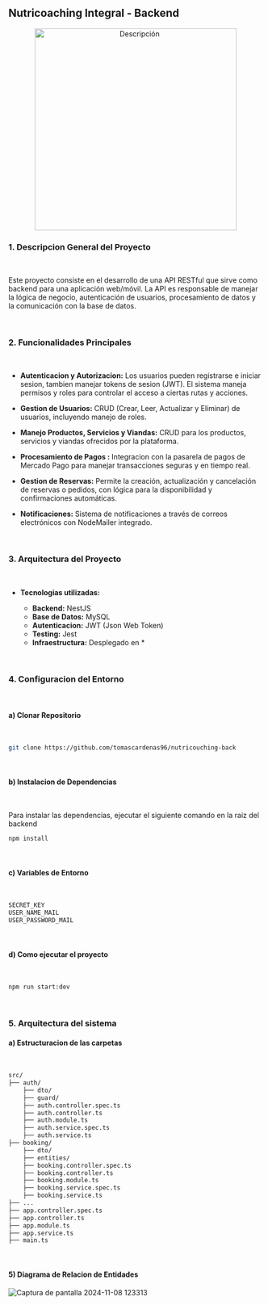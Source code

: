 ## Nutricoaching Integral - Backend

<div align="center">
    <img src="https://github.com/user-attachments/assets/0150c134-b66f-4226-9b80-877699a593a0" alt="Descripción" width="400" />
</div>

### 1. Descripcion General del Proyecto

</br>

Este proyecto consiste en el desarrollo de una API RESTful que sirve como backend para una aplicación web/móvil. La API es responsable de manejar la lógica de negocio, autenticación de usuarios, procesamiento de datos y la comunicación con la base de datos.

</br>

### 2. Funcionalidades Principales

</br>

- **Autenticacion y Autorizacion:** Los usuarios pueden registrarse e iniciar sesion, tambien manejar tokens de sesion (JWT). El sistema maneja permisos y roles para controlar el acceso a ciertas rutas y acciones.

- **Gestion de Usuarios:** CRUD (Crear, Leer, Actualizar y Eliminar) de usuarios, incluyendo manejo de roles.

- **Manejo Productos, Servicios y Viandas:** CRUD para los productos, servicios y viandas ofrecidos por la plataforma.

- **Procesamiento de Pagos :** Integracion con la pasarela de pagos de Mercado Pago para manejar transacciones seguras y en tiempo real.

- **Gestion de Reservas:** Permite la creación, actualización y cancelación de reservas o pedidos, con lógica para la disponibilidad y confirmaciones automáticas.

- **Notificaciones:** Sistema de notificaciones a través de correos electrónicos con NodeMailer integrado.

</br>

### 3. Arquitectura del Proyecto

</br>

- **Tecnologias utilizadas:**

  - **Backend:** NestJS
  - **Base de Datos:** MySQL
  - **Autenticacion:** JWT (Json Web Token)
  - **Testing:** Jest
  - **Infraestructura:** Desplegado en \*

</br>

### 4. Configuracion del Entorno

</br>

#### a) Clonar Repositorio

</br>

```bash
git clone https://github.com/tomascardenas96/nutricouching-back
```

</br>

#### b) Instalacion de Dependencias

</br>

Para instalar las dependencias, ejecutar el siguiente comando en la raiz del backend

```bash
npm install
```

</br>

#### c) Variables de Entorno

</br>

```bash
SECRET_KEY
USER_NAME_MAIL
USER_PASSWORD_MAIL
```

</br>

#### d) Como ejecutar el proyecto

</br>

```bash
npm run start:dev
```

</br>

### 5. Arquitectura del sistema

#### a) Estructuracion de las carpetas

</br>

```bash
src/
├── auth/
    ├── dto/
    ├── guard/
    ├── auth.controller.spec.ts
    ├── auth.controller.ts
    ├── auth.module.ts
    ├── auth.service.spec.ts
    ├── auth.service.ts
├── booking/
    ├── dto/
    ├── entities/
    ├── booking.controller.spec.ts
    ├── booking.controller.ts
    ├── booking.module.ts
    ├── booking.service.spec.ts
    ├── booking.service.ts
├── ...
├── app.controller.spec.ts
├── app.controller.ts
├── app.module.ts
├── app.service.ts
├── main.ts
```

</br>

#### 5) Diagrama de Relacion de Entidades

![Captura de pantalla 2024-11-08 123313](https://github.com/user-attachments/assets/1ba6c9d4-461c-4aad-b3be-c235bf815611)
